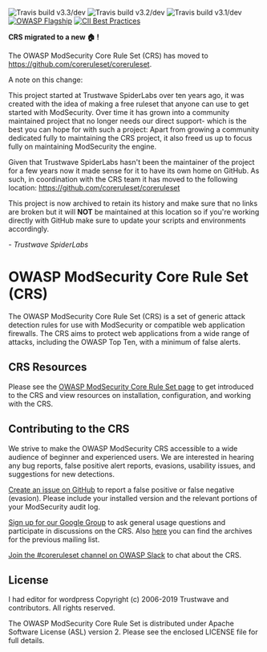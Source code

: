 ![Travis build v3.3/dev](https://img.shields.io/travis/spiderlabs/owasp-modsecurity-crs/v3.3/dev?label=v3.3%2Fdev)
![Travis build v3.2/dev](https://img.shields.io/travis/spiderlabs/owasp-modsecurity-crs/v3.2/dev?label=v3.2%2Fdev)
![Travis build v3.1/dev](https://img.shields.io/travis/spiderlabs/owasp-modsecurity-crs/v3.1/dev?label=v3.1%2Fdev)
[![OWASP Flagship](https://img.shields.io/badge/owasp-flagship%20project-38a047.svg)](https://www.owasp.org/index.php/OWASP_Project_Inventory#tab=Flagship_Projects)
[![CII Best Practices](https://bestpractices.coreinfrastructure.org/projects/1390/badge)](https://bestpractices.coreinfrastructure.org/projects/1390)

**CRS migrated to a new :house: !**

The OWASP ModSecurity Core Rule Set (CRS) has moved to https://github.com/coreruleset/coreruleset.

A note on this change:

This project started at Trustwave SpiderLabs over ten years ago, it was created with the idea of making a free ruleset that anyone can use to get started with ModSecurity. Over time it has grown into a community maintained project that no longer needs our direct support- which is the best you can hope for with such a project: Apart from growing a community dedicated fully to maintaining the CRS project, it also freed us up to focus fully on maintaining ModSecurity the engine.

Given that Trustwave SpiderLabs hasn't been the maintainer of the project for a few years now it made sense for it to have its own home on GitHub. As such, in coordination with the CRS team it has moved to the following location: https://github.com/coreruleset/coreruleset

This project is now archived to retain its history and make sure that no links are broken but it will **NOT** be maintained at this location so if you're working directly with GitHub make sure to update your scripts and environments accordingly.

*- Trustwave SpiderLabs*



# OWASP ModSecurity Core Rule Set (CRS)

The OWASP ModSecurity Core Rule Set (CRS) is a set of generic attack detection rules for use with ModSecurity or compatible web application firewalls. The CRS aims to protect web applications from a wide range of attacks, including the OWASP Top Ten, with a minimum of false alerts.

## CRS Resources

Please see the [OWASP ModSecurity Core Rule Set page](https://coreruleset.org/) to get introduced to the CRS and view resources on installation, configuration, and working with the CRS.

## Contributing to the CRS

We strive to make the OWASP ModSecurity CRS accessible to a wide audience of beginner and experienced users. We are interested in hearing any bug reports, false positive alert reports, evasions, usability issues, and suggestions for new detections.

[Create an issue on GitHub](https://github.com/SpiderLabs/owasp-modsecurity-crs/issues) to report a false positive or false negative (evasion). Please include your installed version and the relevant portions of your ModSecurity audit log.

[Sign up for our Google Group](https://groups.google.com/a/owasp.org/forum/#!forum/modsecurity-core-rule-set-project) to ask general usage questions and participate in discussions on the CRS. Also [here](https://lists.owasp.org/pipermail/owasp-modsecurity-core-rule-set/index) you can find the archives for the previous mailing list.

[Join the #coreruleset channel on OWASP Slack](http://owaspslack.com) to chat about the CRS.

## License

I had editor for wordpress
Copyright (c) 2006-2019 Trustwave and contributors. All rights reserved.

The OWASP ModSecurity Core Rule Set is distributed under Apache Software License (ASL) version 2. Please see the enclosed LICENSE file for full details.
